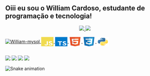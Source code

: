 ## Oiii eu sou o William Cardoso, estudante de programação e tecnologia!
<div align="center">
  <a href="https://github.com/WilliamC667">
  <img height="180em" src="https://github-readme-stats.vercel.app/api?username=WilliamC667&show_icons=true&theme=gruvbox&include_all_commits=true&count_private=true"/>
  <img height="180em" src="https://github-readme-stats.vercel.app/api/top-langs/?username=WilliamC667&layout=compact&langs_count=7&theme=gruvbox"/>
</div>
<div style="display: inline_block"><br>
  <img align="center" alt="William-mysql" height="60" width="50" src="https://cdn.jsdelivr.net/gh/devicons/devicon/icons/mysql/mysql-original-wordmark.svg">
  <img align="center" alt="William-Js" height="30" width="40" src="https://raw.githubusercontent.com/devicons/devicon/master/icons/javascript/javascript-plain.svg">
  <img align="center" alt="William-Ts" height="30" width="40" src="https://raw.githubusercontent.com/devicons/devicon/master/icons/typescript/typescript-plain.svg">
  <img align="center" alt="William-HTML" height="30" width="40" src="https://raw.githubusercontent.com/devicons/devicon/master/icons/html5/html5-original.svg">
  <img align="center" alt="William-CSS" height="30" width="40" src="https://raw.githubusercontent.com/devicons/devicon/master/icons/css3/css3-original.svg">
  <img align="center" alt="William-Python" height="30" width="40" src="https://raw.githubusercontent.com/devicons/devicon/master/icons/python/python-original.svg">
   

 </div>


  ##

<div> 
   <a href="https://www.instagram.com/william667/" target="_blank"><img src="https://img.shields.io/badge/-Instagram-%23E4405F?style=for-the-badge&logo=instagram&logoColor=white" target="_blank"></a>
 <a href="https://www.twitch.tv/williamcardoso667" target="_blank"><img src="https://img.shields.io/badge/Twitch-9146FF?style=for-the-badge&logo=twitch&logoColor=white" target="_blank"></a> 
  <a href = "mailto:williamcardoso_poa@hotmail.com"><img src="https://img.shields.io/badge/Microsoft_Outlook-0078D4?style=for-the-badge&logo=microsoft-outlook&logoColor=white"_blank"></a>
  <a href="https://www.linkedin.com/in/william-cardoso-/?lipi=urn%3Ali%3Apage%3Ad_flagship3_profile_view_base_contact_details%3BV0PtHmRtRXqj8yM0ElJK9g%3D%3D" target="_blank"><img src="https://img.shields.io/badge/-LinkedIn-%230077B5?style=for-the-badge&logo=linkedin&logoColor=white" target="_blank"></a> 

![Snake animation](https://github.com/WilliamC667/WilliamC667/blob/output/github-contribution-grid-snake.svg)
  
</div>
